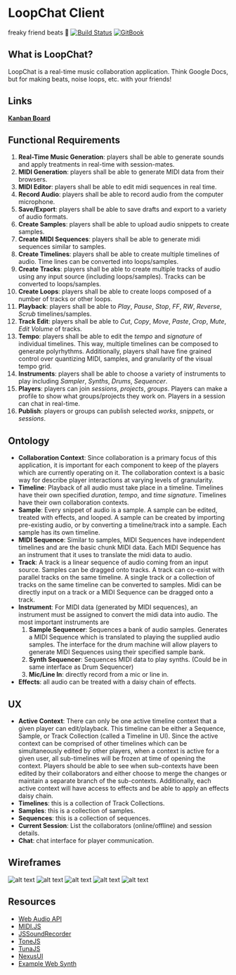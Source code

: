 # LoopChat Client
freaky friend beats  :musical_score:
[![Build Status](https://travis-ci.org/connorwalsh/loopchat-client.svg?branch=master)](https://travis-ci.org/connorwalsh/loopchat-client)
[![GitBook](https://img.shields.io/badge/docs-GitBook-blue.svg)](https://connorwalsh.gitbooks.io/loopchat/)

## What is LoopChat?
LoopChat is a real-time music collaboration application. Think Google Docs, but for making beats, noise loops, etc. with your friends!

## Links
[**Kanban Board**](https://trello.com/b/RbMlhUSk/loopchat)

## Functional Requirements
1. **Real-Time Music Generation**: players shall be able to generate sounds and apply treatments in real-time with session-mates.
2. **MIDI Generation**: players shall be able to generate MIDI data from their browsers.
3. **MIDI Editor**: players shall be able to edit midi sequences in real time.
4. **Record Audio**: players shall be able to record audio from the computer microphone.
5. **Save/Export**: players shall be able to save drafts and export to a variety of audio formats.
6. **Create Samples**: players shall be able to upload audio snippets to create samples.
7. **Create MIDI Sequences**: players shall be able to generate midi sequences similar to samples.
8. **Create Timelines**: players shall be able to create multiple timelines of audio. Time lines can be converted into loops/samples.
9. **Create Tracks**: players shall be able to create multiple tracks of audio using any input source (including loops/samples). Tracks can be converted to loops/samples.
10. **Create Loops**: players shall be able to create loops composed of a number of tracks or other loops.
11. **Playback**: players shall be able to *Play*, *Pause*, *Stop*, *FF*, *RW*, *Reverse*, *Scrub* timelines/samples.
12. **Track Edit**: players shall be able to *Cut*, *Copy*, *Move*, *Paste*, *Crop*, *Mute*, *Edit Volume* of tracks.
13. **Tempo**: players shall be able to edit the *tempo* and *signature* of individual timelines. This way, multiple timelines can be composed to generate polyrhythms. Additionally, players shall have fine grained control over quantizing MIDI, samples, and granularity of the visual tempo grid.
14. **Instruments**: players shall be able to choose a variety of instruments to play including *Sampler*, *Synths*, *Drums*, *Sequencer*.
15. **Players**: players can join *sessions*, *projects*, *groups*. Players can make a profile to show what groups/projects they work on. Players in a session can chat in real-time.
16. **Publish**: players or groups can publish selected *works*, *snippets*, or *sessions*.

## Ontology
* **Collaboration Context**: Since collaboration is a primary focus of this application, it is important for each component to keep of the players which are currently operating on it. The collaboration context is a basic way for describe player interactions at varying levels of granularity.
* **Timeline**: Playback of all audio must take place in a timeline. Timelines have their own specified *duration*, *tempo*, and *time signature*. Timelines have their own collaboration contexts.
* **Sample**: Every snippet of audio is a sample. A sample can be edited, treated with effects, and looped. A sample can be created by importing pre-existing audio, or by converting a timeline/track into a sample. Each sample has its own timeline.
* **MIDI Sequence**: Similar to samples, MIDI Sequences have independent timelines and are the basic chunk MIDI data. Each MIDI Sequence has an instrument that it uses to translate the midi data to audio.
* **Track**: A track is a linear sequence of audio coming from an input source. Samples can be dragged onto tracks. A track can co-exist with parallel tracks on the same timeline. A single track or a collection of tracks on the same timeline can be converted to samples. Midi can be directly input on a track or a MIDI Sequence can be dragged onto a track.
* **Instrument**: For MIDI data (generated by MIDI sequences), an instrument must be assigned to convert the midi data into audio. The most important instruments are
  1. **Sample Sequencer**: Sequences a bank of audio samples. Generates a MIDI Sequence which is translated to playing the supplied audio samples. The interface for the drum machine will allow players to generate MIDI Sequences using their specified sample bank.
  2. **Synth Sequencer**: Sequences MIDI data to play synths. (Could be in same interface as Drum Sequencer)
  3. **Mic/Line In**: directly record from a mic or line in.
* **Effects**: all audio can be treated with a daisy chain of effects.

## UX
* **Active Context**: There can only be one active timeline context that a given player can edit/playback. This timeline can be either a Sequence, Sample, or Track Collection (called a Timeline in UI). Since the active context can be comprised of other timelines which can be simultaneously edited by other players, when a context is active for a given user, all sub-timelines will be frozen at time of opening the context. Players should be able to see when sub-contexts have been edited by their collaborators and either choose to merge the changes or maintain a separate branch of the sub-contexts. Additionally, each active context will have access to effects and be able to apply an effects daisy chain.
* **Timelines**: this is a collection of Track Collections.
* **Samples**: this is a collection of samples.
* **Sequences**: this is a collection of sequences.
* **Current Session**: List the collaborators (online/offline) and session details.
* **Chat**: chat interface for player communication.

## Wireframes
![alt text](https://github.com/connorwalsh/loopchat-client/raw/master/design/home.jpeg)
![alt text](https://github.com/connorwalsh/loopchat-client/raw/master/design/timelineMenu.jpeg)
![alt text](https://github.com/connorwalsh/loopchat-client/raw/master/design/selectTimeline.jpeg)
![alt text](https://github.com/connorwalsh/loopchat-client/raw/master/design/chat.jpeg)
![alt text](https://github.com/connorwalsh/loopchat-client/raw/master/design/sessionMenu.jpeg)

## Resources
* [Web Audio API](https://developer.mozilla.org/en-US/docs/Web/API/Web_Audio_API)
* [MIDI.JS](https://github.com/mudcube/MIDI.js/)
* [JSSoundRecorder](https://github.com/daaain/JSSoundRecorder)
* [ToneJS](https://github.com/Tonejs/Tone.js)
* [TunaJS](https://github.com/Theodeus/tuna)
* [NexusUI](http://www.nexusosc.com/)
* [Example Web Synth](http://joeldarling.com/joliesynth/)
